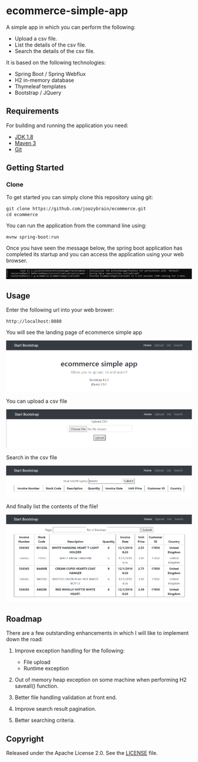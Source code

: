 # ecommerce-simple-app

A simple app in which you can perform the following:
- Upload a csv file.
- List the details of the csv file.
- Search the details of the csv file.

It is based on the following technologies:
- Spring Boot / Spring Webflux
- H2 in-memory database
- Thymeleaf templates
- Bootstrap / JQuery

## Requirements

For building and running the application you need:

- [JDK 1.8](http://www.oracle.com/technetwork/java/javase/downloads/jdk8-downloads-2133151.html)
- [Maven 3](https://maven.apache.org)
- [Git](https://git-scm.com/downloads)

## Getting Started

### Clone
To get started you can simply clone this repository using git:
```
git clone https://github.com/joozybrain/ecommerce.git
cd ecommerce
```
You can run the application from the command line using:
```shell
mvnw spring-boot:run
```
Once you have seen the message below, the spring boot application has completed its startup 
and you can access the application using your web browser.

![Screenshot](./src/main/resources/images/started.png)

## Usage

Enter the following url into your web brower:

```shell
http://localhost:8080
```
You will see the landing page of ecommerce simple app

![Screenshot](./src/main/resources/images/homepage.png)

You can upload a csv file

![Screenshot](./src/main/resources/images/upload.png)

Search in the csv file

![Screenshot](./src/main/resources/images/search.png)

And finally list the contents of the file!

![Screenshot](./src/main/resources/images/list.png)

## Roadmap
There are a few outstanding enhancements in which I will like to implement down the road:
1. Improve exception handling for the following:
    - File upload
    - Runtime exception
   

2. Out of memory heap exception on some machine when performing H2 saveall() function.


3. Better file handling validation at front end.


4. Improve search result pagination.


5. Better searching criteria.

## Copyright

Released under the Apache License 2.0. See the [LICENSE](https://github.com/codecentric/springboot-sample-app/blob/master/LICENSE) file.

